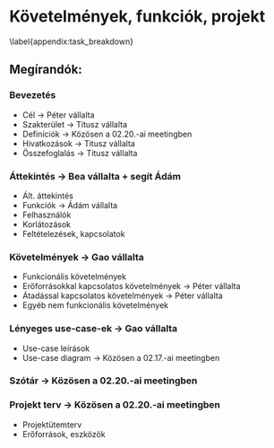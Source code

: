 # Követelmények, funkciók, projekt
\label{appendix:task_breakdown}

## Megírandók:
### Bevezetés
  - Cél	-> Péter vállalta
  - Szakterület	-> Titusz vállalta
  - Definíciók	-> Közösen a 02.20.-ai meetingben
  - Hivatkozások	-> Titusz vállalta
  - Összefoglalás	-> Titusz vállalta
  
### Áttekintés	-> Bea vállalta + segít Ádám
  - Ált. áttekintés
  - Funkciók	-> Ádám vállalta
  - Felhasználók
  - Korlátozások
  - Feltételezések, kapcsolatok
  
### Követelmények	-> Gao vállalta
  - Funkcionális követelmények
  - Erőforrásokkal kapcsolatos követelmények	-> Péter vállalta
  - Átadással kapcsolatos követelmények	-> Péter vállalta
  - Egyéb nem funkcionális követelmények
  
### Lényeges use-case-ek	-> Gao vállalta
  - Use-case leírások
  - Use-case diagram	-> Közösen a 02.17.-ai meetingben
  
### Szótár	-> Közösen a 02.20.-ai meetingben

### Projekt terv	-> Közösen a 02.20.-ai meetingben
  - Projektütemterv
  - Erőforrások, eszközök



